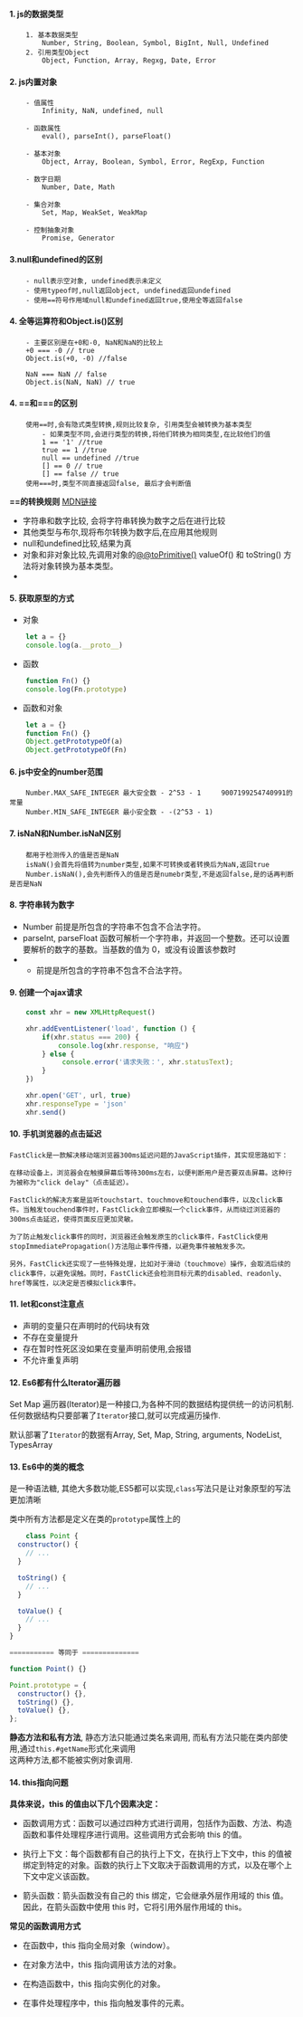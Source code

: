 
#### 1. js的数据类型

```
    1. 基本数据类型
        Number, String, Boolean, Symbol, BigInt, Null, Undefined
    2. 引用类型Object
        Object, Function, Array, Regxg, Date, Error
```


#### 2. js内置对象

```
    - 值属性
        Infinity, NaN, undefined, null

    - 函数属性
        eval(), parseInt(), parseFloat()

    - 基本对象
        Object, Array, Boolean, Symbol, Error, RegExp, Function

    - 数字日期
        Number, Date, Math
    
    - 集合对象
        Set, Map, WeakSet, WeakMap

    - 控制抽象对象
        Promise, Generator
```


#### 3.null和undefined的区别

```
    - null表示空对象, undefined表示未定义
    - 使用typeof时,null返回object, undefined返回undefined
    - 使用==符号作用域null和undefined返回true,使用全等返回false
```

#### 4. 全等运算符和Object.is()区别

```
    - 主要区别是在+0和-0, NaN和NaN的比较上
    +0 === -0 // true
    Object.is(+0, -0) //false

    NaN === NaN // false
    Object.is(NaN, NaN) // true
```

#### 4. ==和===的区别

```
    使用==时,会有隐式类型转换,规则比较复杂, 引用类型会被转换为基本类型
        - 如果类型不同,会进行类型的转换,将他们转换为相同类型,在比较他们的值
        1 == '1' //true
        true == 1 //true
        null == undefined //true
        [] == 0 // true
        [] == false // true        
    使用===时,类型不同直接返回false, 最后才会判断值

```
**==的转换规则**
[MDN链接](https://developer.mozilla.org/zh-CN/docs/Web/JavaScript/Reference/Operators/Equality)
- 字符串和数字比较, 会将字符串转换为数字之后在进行比较
- 其他类型与布尔,现将布尔转换为数字后,在应用其他规则
- null和undefined比较,结果为真
- 对象和非对象比较,先调用对象的[@@toPrimitive()](https://developer.mozilla.org/zh-CN/docs/Web/JavaScript/Reference/Global_Objects/Symbol/toPrimitive)
valueOf() 和 toString() 方法将对象转换为基本类型。
- 

#### 5. 获取原型的方式

- 对象

```js
    let a = {}
    console.log(a.__proto__)
```

- 函数

```js
    function Fn() {}
    console.log(Fn.prototype)
```

- 函数和对象

```js
    let a = {}
    function Fn() {}
    Object.getPrototypeOf(a)
    Object.getPrototypeOf(Fn)

```

#### 6. js中安全的number范围

```
    Number.MAX_SAFE_INTEGER 最大安全数 - 2^53 - 1     9007199254740991的常量
    Number.MIN_SAFE_INTEGER 最小安全数 - -(2^53 - 1)
```

#### 7. isNaN和Number.isNaN区别

```
    都用于检测传入的值是否是NaN
    isNaN()会首先将值转为number类型,如果不可转换或者转换后为NaN,返回true
    Number.isNaN(),会先判断传入的值是否是numebr类型,不是返回false,是的话再判断是否是NaN
```

#### 8. 字符串转为数字

- Number
    前提是所包含的字符串不包含不合法字符。
- parseInt, parseFloat
    函数可解析一个字符串，并返回一个整数。还可以设置要解析的数字的基数。当基数的值为 0，或没有设置该参数时
- +
    前提是所包含的字符串不包含不合法字符。

#### 9. 创建一个ajax请求

```js
    const xhr = new XMLHttpRequest()

    xhr.addEventListener('load', function () {
        if(xhr.status === 200) {
            console.log(xhr.response, "响应")
        } else {
             console.error('请求失败：', xhr.statusText);
        }
    })

    xhr.open('GET', url, true)
    xhr.responseType = 'json'
    xhr.send()
```

#### 10. 手机浏览器的点击延迟

```
FastClick是一款解决移动端浏览器300ms延迟问题的JavaScript插件，其实现思路如下：

在移动设备上，浏览器会在触摸屏幕后等待300ms左右，以便判断用户是否要双击屏幕。这种行为被称为"click delay"（点击延迟）。

FastClick的解决方案是监听touchstart、touchmove和touchend事件，以及click事件。当触发touchend事件时，FastClick会立即模拟一个click事件，从而绕过浏览器的300ms点击延迟，使得页面反应更加灵敏。

为了防止触发click事件的同时，浏览器还会触发原生的click事件，FastClick使用stopImmediatePropagation()方法阻止事件传播，以避免事件被触发多次。

另外，FastClick还实现了一些特殊处理，比如对于滑动（touchmove）操作，会取消后续的click事件，以避免误触。同时，FastClick还会检测目标元素的disabled、readonly、href等属性，以决定是否模拟click事件。
```


#### 11. let和const注意点

- 声明的变量只在声明时的代码块有效
- 不存在变量提升
- 存在暂时性死区没如果在变量声明前使用,会报错
- 不允许重复声明


#### 12. Es6都有什么Iterator遍历器

Set Map
遍历器(Iterator)是一种接口,为各种不同的数据结构提供统一的访问机制.任何数据结构只要部署了`Iterator`接口,就可以完成遍历操作.

默认部署了`Iterator`的数据有Array, Set, Map, String, arguments, NodeList, TypesArray


#### 13. Es6中的类的概念

是一种语法糖, 其绝大多数功能,ES5都可以实现,`class`写法只是让对象原型的写法更加清晰

类中所有方法都是定义在类的`prototype`属性上的

```js
    class Point {
  constructor() {
    // ...
  }

  toString() {
    // ...
  }

  toValue() {
    // ...
  }
}

=========== 等同于 ==============

function Point() {}

Point.prototype = {
  constructor() {},
  toString() {},
  toValue() {},
};
```

**静态方法和私有方法**, 静态方法只能通过类名来调用, 而私有方法只能在类内部使用,通过`this.#getName`形式化来调用  
这两种方法,都不能被实例对象调用.

#### 14. this指向问题

**具体来说，this 的值由以下几个因素决定：**

- 函数调用方式：函数可以通过四种方式进行调用，包括作为函数、方法、构造函数和事件处理程序进行调用。这些调用方式会影响 this 的值。

- 执行上下文：每个函数都有自己的执行上下文，在执行上下文中，this 的值被绑定到特定的对象。函数的执行上下文取决于函数调用的方式，以及在哪个上下文中定义该函数。

- 箭头函数：箭头函数没有自己的 this 绑定，它会继承外层作用域的 this 值。因此，在箭头函数中使用 this 时，它将引用外层作用域的 this。

**常见的函数调用方式**

- 在函数中，this 指向全局对象（window）。

- 在对象方法中，this 指向调用该方法的对象。

- 在构造函数中，this 指向实例化的对象。

- 在事件处理程序中，this 指向触发事件的元素。
